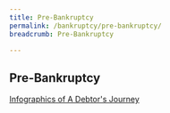 ```yaml
---
title: Pre-Bankruptcy
permalink: /bankruptcy/pre-bankruptcy/
breadcrumb: Pre-Bankruptcy

---
```


Pre-Bankruptcy
---

[Infographics of A Debtor's Journey ](/files/ADebtorsJourney.pdf/) <br>
